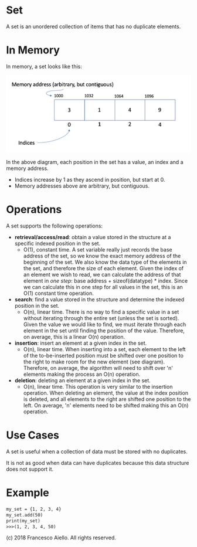 # Set

A set is an unordered collection of items that has no duplicate elements.

# In Memory

In memory, a set looks like this:

![Image of set in Memory](../images/set_memory.png)

In the above diagram, each position in the set has a value, an index and a memory address.

- Indices increase by 1 as they ascend in position, but start at 0.
- Memory addresses above are arbitrary, but contiguous.

# Operations

A set supports the following operations:

- **retrieval/access/read**: obtain a value stored in the structure at a specific indexed position in the set.
  - O(1), constant time. A set variable really just records the base address of the set, so we know the exact memory address of the beginning of the set. We also know the data type of the elements in the set, and therefore the size of each element. Given the index of an element we wish to read, we can calculate the address of that element in _one step_: base address + sizeof(datatype) \* index. Since we can calculate this in one step for all values in the set, this is an O(1) constant time operation.
- **search**: find a value stored in the structure and determine the indexed position in the set.
  - O(n), linear time. There is no way to find a specific value in a set without iterating through the entire set (unless the set is sorted). Given the value we would like to find, we must iterate through each element in the set until finding the position of the value. Therefore, on average, this is a linear O(n) operation.
- **insertion**: insert an element at a given index in the set.
  - O(n), linear time. When inserting into a set, each element to the left of the to-be-inserted position must be shifted over one position to the right to make room for the new element (see diagram). Therefore, on average, the algorithm will need to shift over 'n' elements making the process an O(n) operation.
- **deletion**: deleting an element at a given index in the set.
  - O(n), linear time. This operation is very similar to the insertion operation. When deleting an element, the value at the index position is deleted, and all elements to the right are shifted one position to the left. On average, 'n' elements need to be shifted making this an O(n) operation.

# Use Cases

A set is useful when a collection of data must be stored with no duplicates.

It is not as good when data can have duplicates because this data structure does not support it.

# Example

```
my_set = {1, 2, 3, 4}
my_set.add(50)
print(my_set)
>>>(1, 2, 3, 4, 50)
```

(c) 2018 Francesco Aiello. All rights reserved.
